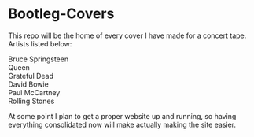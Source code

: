 # Bootleg-Covers

This repo will be the home of every cover I have made for a concert tape. Artists listed below:

Bruce Springsteen<br/>
Queen<br/>
Grateful Dead<br/>
David Bowie<br/>
Paul McCartney<br/>
Rolling Stones<br/>

At some point I plan to get a proper website up and running, so having everything consolidated now will make actually making the site easier.
